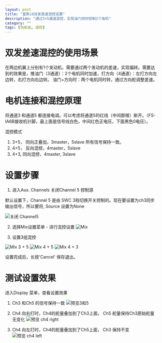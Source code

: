 ```yaml
---
layout: post
title: "富斯i6双发差速混控设置"
description: "通过3+5通道混控，实现油门同时控制2个电机"
category: ""
tags: [伪航迷, 遥控]
---
```


# 双发差速混控的使用场景

在两边机翼上分别有1个发动机，需要通过两个发动机的差速，实现偏转。需要达到的效果是，推油门（3通道）：2个电机同时加速，打方向（4通道）：左打方向左边转，右打方向右边转。
油门+方向时：两个电机同时转，通过方向舵调整差速。

# 电机连接和混控原理

将通道3 和通道5 都连接电调。可以考虑将通道5的红线（中间那根）断开。（FS-IA6B接收机针脚，最上面是信号线白色，中间红色正电压，下面黑色0电压）。

混控模式
1. 3+5， 同向正叠加，3master，5slave 所有信号保持一致。
2. 4+5， 反向混控，4master，5slave 
3. 4+3,  同向混控，4master, 3slave


# 设置步骤

1. 进入Aux. Channels 关闭Channel 5 控制源

默认设置下，Channel 5 是由 SWC 3档切换开关控制的。现在要设置为ch3同步输出信号，所以要将, Source 设置为None

![关闭 Channel5](/images/2019_03/mix_01.jpeg)

2. 选择Mix设置菜单 - 进行混控设置 
![Mix](/images/2019_03/mix_02.jpeg)

3. 设置3组混控

![Mix 3 + 5](/images/2019_03/mix_03.jpeg)
![Mix 4 + 5](/images/2019_03/mix_04.jpeg)
![Mix 4 + 3](/images/2019_03/mix_05.jpeg)

设置完成后，长按'Cancel' 保存退出。

# 测试设置效果

进入Display 菜单，查看设置效果

1. Ch3 和Ch5 的信号保持一致
![预览3和5](/images/2019_03/mix_06.jpeg)

1. Ch4 向右打时，Ch4的舵量叠加到了Ch3上面， Ch5 舵量保持Ch3原始舵量无变化
![预览 ch4 right](/images/2019_03/mix_07.jpeg)

1. Ch4 向左打时，Ch4的舵量叠加到了Ch5上面， Ch3 保持不变
![预览 ch4 left](/images/2019_03/mix_08.jpeg)






